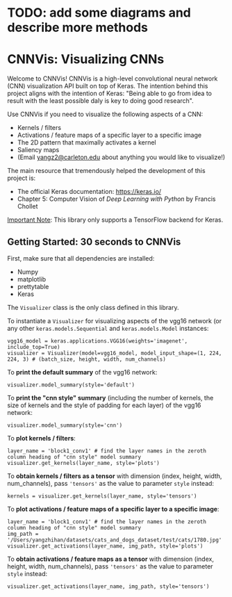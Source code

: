 # TODO: add some diagrams and describe more methods

# CNNVis: Visualizing CNNs

Welcome to CNNVis! CNNVis is a high-level convolutional neural network (CNN) visualization API built on top of Keras. The intention behind this project aligns with the intention of Keras: "Being able to go from idea to result with the least possible daly is key to doing good research". 

Use CNNVis if you need to visualize the following aspects of a CNN:
* Kernels / filters
* Activations / feature maps of a specific layer to a specific image
* The 2D pattern that maximally activates a kernel
* Saliency maps
* (Email yangz2@carleton.edu about anything you would like to visualize!)

The main resource that tremendously helped the development of this project is:
* The official Keras documentation: https://keras.io/
* Chapter 5: Computer Vision of _Deep Learning with Python_ by Francis Chollet

<u>Important Note</u>: This library only supports a TensorFlow backend for Keras.

## Getting Started: 30 seconds to CNNVis

First, make sure that all dependencies are installed:
* Numpy
* matplotlib
* prettytable
* Keras

The `Visualizer` class is the only class defined in this library. 

To instantiate a `Visualizer` for visualizing aspects of the vgg16 network (or any other `keras.models.Sequential` and `keras.models.Model` instances:
```
vgg16_model = keras.applications.VGG16(weights='imagenet', include_top=True)
visualizer = Visualizer(model=vgg16_model, model_input_shape=(1, 224, 224, 3) # (batch_size, height, width, num_channels)
```

To **print the default summary** of the vgg16 network:
```
visualizer.model_summary(style='default')
```

To **print the "cnn style" summary** (including the number of kernels, the size of kernels and the style of padding for each layer)  of the vgg16 network:
```
visualizer.model_summary(style='cnn')
```

To **plot kernels / filters**:
```
layer_name = 'block1_conv1' # find the layer names in the zeroth column heading of "cnn style" model summary
visualizer.get_kernels(layer_name, style='plots')
```

To **obtain kernels / filters as a tensor** with dimension (index, height, width, num_channels), pass `'tensors'` as the value to parameter `style` instead:
```
kernels = visualizer.get_kernels(layer_name, style='tensors')
```

To **plot activations / feature maps of a specific layer to a specific image**:
```
layer_name = 'block1_conv1' # find the layer names in the zeroth column heading of "cnn style" model summary
img_path = '/Users/yangzhihan/datasets/cats_and_dogs_dataset/test/cats/1780.jpg'
visualizer.get_activations(layer_name, img_path, style='plots')
```

To **obtain activations / feature maps as a tensor** with dimension (index, height, width, num_channels), pass `'tensors'` as the value to parameter `style` instead:
```
visualizer.get_activations(layer_name, img_path, style='tensors')
```
